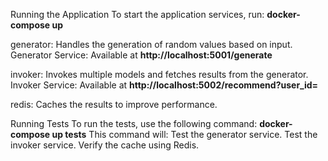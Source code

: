 Running the Application
To start the application services, run:  **docker-compose up**

generator: Handles the generation of random values based on input.
Generator Service: Available at **http://localhost:5001/generate**

invoker: Invokes multiple models and fetches results from the generator.
Invoker Service: Available at **http://localhost:5002/recommend?user_id=<id>**

redis: Caches the results to improve performance.


Running Tests
To run the tests, use the following command:   **docker-compose up tests**
This command will: Test the generator service. Test the invoker service. Verify the cache using Redis.
